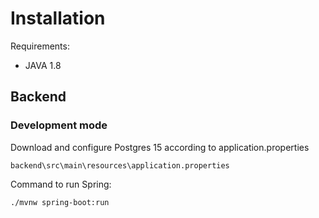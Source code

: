 # Installation

Requirements:
- JAVA 1.8

## Backend

### Development mode

Download and configure Postgres 15 according to application.properties
```
backend\src\main\resources\application.properties
```

Command to run Spring:
```
./mvnw spring-boot:run
```